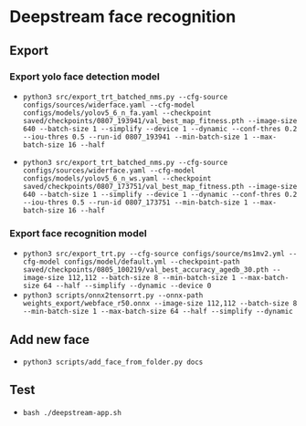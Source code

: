 # Deepstream face recognition

## Export

### Export yolo face detection model

-   `python3 src/export_trt_batched_nms.py --cfg-source configs/sources/widerface.yaml --cfg-model configs/models/yolov5_6_n_fa.yaml --checkpoint saved/checkpoints/0807_193941/val_best_map_fitness.pth --image-size 640 --batch-size 1 --simplify --device 1 --dynamic --conf-thres 0.2 --iou-thres 0.5 --run-id 0807_193941 --min-batch-size 1 --max-batch-size 16 --half`

-   `python3 src/export_trt_batched_nms.py --cfg-source configs/sources/widerface.yaml --cfg-model configs/models/yolov5_6_n_ws.yaml --checkpoint saved/checkpoints/0807_173751/val_best_map_fitness.pth --image-size 640 --batch-size 1 --simplify --device 1 --dynamic --conf-thres 0.2 --iou-thres 0.5 --run-id 0807_173751 --min-batch-size 1 --max-batch-size 16 --half`

### Export face recognition model

-   `python3 src/export_trt.py --cfg-source configs/source/ms1mv2.yml --cfg-model configs/model/default.yml --checkpoint-path saved/checkpoints/0805_100219/val_best_accuracy_agedb_30.pth --image-size 112,112 --batch-size 8 --min-batch-size 1 --max-batch-size 64 --half --simplify --dynamic --device 0`
-   `python3 scripts/onnx2tensorrt.py --onnx-path weights_export/webface_r50.onnx --image-size 112,112 --batch-size 8 --min-batch-size 1 --max-batch-size 64 --half --simplify --dynamic`

## Add new face

-   `python3 scripts/add_face_from_folder.py docs`

## Test

-   `bash ./deepstream-app.sh`
